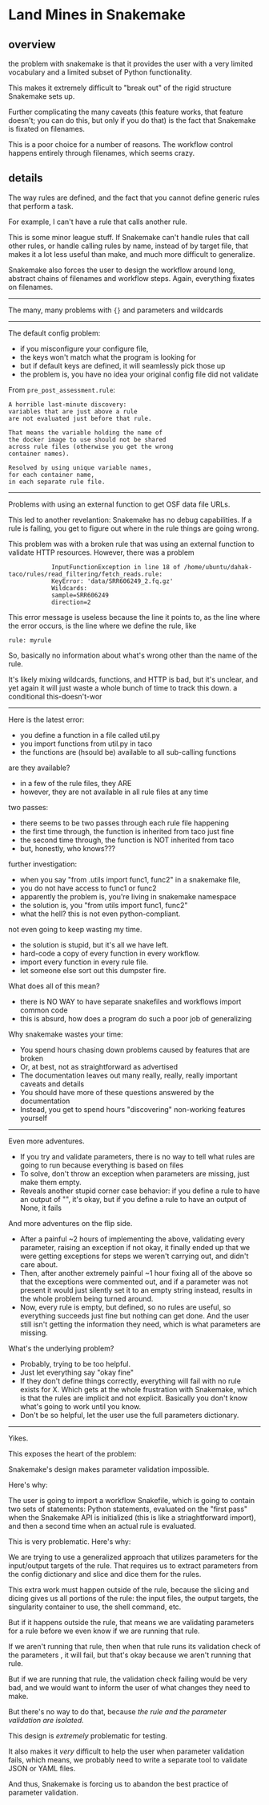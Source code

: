 # Land Mines in Snakemake

## overview

the problem with snakemake is that it provides the user with
a very limited vocabulary and a limited subset of Python 
functionality. 

This makes it extremely difficult to "break out" of the 
rigid structure Snakemake sets up.

Further complicating the many caveats 
(this feature works, that feature doesn't;
you can do this, but only if you do that) 
is the fact that Snakemake is fixated on filenames.

This is a poor choice for a number of reasons. 
The workflow control happens entirely through filenames,
which seems crazy.



## details

The way rules are defined, and the fact that
you cannot define generic rules that perform a task.

For example, I can't have a rule that calls another rule.

This is some minor league stuff. If Snakemake can't handle
rules that call other rules, or handle calling rules by name,
instead of by target file, that makes it a lot less useful 
than make, and much more difficult to generalize.

Snakemake also forces the user to design the workflow
around long, abstract chains of filenames and workflow steps.
Again, everything fixates on filenames.


------

The many, many problems with `{}` and parameters and wildcards

----

The default config problem:
* if you misconfigure your configure file,
* the keys won't match what the program is looking for
* but if default keys are defined, it will seamlessly pick those up
* the problem is, you have no idea your original config file did not validate


From `pre_post_assessment.rule`:

```
A horrible last-minute discovery: 
variables that are just above a rule
are not evaluated just before that rule.

That means the variable holding the name of 
the docker image to use should not be shared 
across rule files (otherwise you get the wrong
container names).

Resolved by using unique variable names,
for each container name,
in each separate rule file.
```


-----

Problems with using an external function 
to get OSF data file URLs.

This led to another revelantion: Snakemake has no
debug capabilities. If a rule is failing, you get to
figure out where in the rule things are going wrong.

This problem was with a broken rule that was using 
an external function to validate HTTP resources.
However, there was a problem 

```
            InputFunctionException in line 18 of /home/ubuntu/dahak-taco/rules/read_filtering/fetch_reads.rule:
            KeyError: 'data/SRR606249_2.fq.gz'
            Wildcards:
            sample=SRR606249
            direction=2
```

This error message is useless because the line it 
points to, as the line where the error occurs, 
is the line where we define the rule, like 

```
rule: myrule
```

So, basically no information about what's wrong
other than the name of the rule.

It's likely mixing wildcards, functions, and HTTP 
is bad, but it's unclear, and yet again it will just
waste a whole bunch of time to track this down.
a conditional this-doesn't-wor


------

Here is the latest error:
* you define a function in a file called util.py
* you import functions from util.py in taco
* the functions are (hsould be) available to all sub-calling functions

are they available?
* in a few of the rule files, they ARE
* however, they are not available in all rule files at any time

two passes:
* there seems to be two passes through each rule file happening 
* the first time through, the function is inherited from taco just fine
* the second time through, the function is NOT inherited from taco
* but, honestly, who knows???

further investigation:
* when you say "from .utils import func1, func2" in a snakemake file,
* you do not have access to func1 or func2
* apparently the problem is, you're living in snakemake namespace
* the solution is, you "from utils import func1, func2"
* what the hell? this is not even python-compliant.

not even going to keep wasting my time.
* the solution is stupid, but it's all we have left.
* hard-code a copy of every function in every workflow.
* import every function in every rule file.
* let someone else sort out this dumpster fire.

What does all of this mean?
* there is NO WAY to have separate snakefiles and workflows import common code
* this is absurd, how does a program do such a poor job of generalizing

Why snakemake wastes your time:
* You spend hours chasing down problems caused by features that are broken
* Or, at best, not as straightforward as advertised
* The documentation leaves out many really, really, really important caveats and details
* You should have more of these questions answered by the documentation 
* Instead, you get to spend hours "discovering" non-working features yourself


--------------------

Even more adventures.
* If you try and validate parameters,
    there is no way to tell what rules are going to run
    because everything is based on files
* To solve, don't throw an exception when parameters are missing,
    just make them empty.
* Reveals another stupid corner case behavior: 
    if you define a rule to have an output of "", it's okay,
    but if you define a rule to have an output of None, it fails

And more adventures on the flip side.
* After a painful ~2 hours of implementing the above,
    validating every parameter, 
    raising an exception if not okay,
    it finally ended up that we were getting exceptions
    for steps we weren't carrying out, and didn't care about.
* Then, after another extremely painful ~1 hour
    fixing all of the above so that the exceptions 
    were commented out, and if a parameter was not present
    it would just silently set it to an empty string instead,
    results in the whole problem being turned around.
* Now, every rule is empty, but defined, so no rules are useful,
    so everything succeeds just fine but nothing can get done.
    And the user still isn't getting the information they need,
    which is what parameters are missing.

What's the underlying problem?
* Probably, trying to be too helpful.
* Just let everything say "okay fine" 
* If they don't define things correctly,
    everything will fail with no rule exists for X.
    Which gets at the whole frustration with Snakemake,
    which is that the rules are implicit and not explicit.
    Basically you don't know what's going to work until you know.
* Don't be so helpful, let the user use the full parameters dictionary.


-------------

Yikes. 

This exposes the heart of the problem:

Snakemake's design makes parameter validation impossible.

Here's why:

The user is going to import a workflow Snakefile,
which is going to contain two sets of statements:
Python statements, evaluated on the "first pass"
when the Snakemake API is initialized (this is like
a striaghtforward import), and then a second time
when an actual rule is evaluated.

This is very problematic. Here's why:

We are trying to use a generalized approach
that utilizes parameters for the input/output 
targets of the rule. That requires us to extract
parameters from the config dictionary and 
slice and dice them for the rules.

This extra work must happen outside of the rule,
because the slicing and dicing gives us all 
portions of the rule: the input files, the output 
targets, the singularity container to use,
the shell command, etc.

But if it happens outside the rule,
that means we are validating parameters
for a rule before we even know if we are 
running that rule.

If we aren't running that rule,
then when that rule runs its 
validation check of the parameters ,
it will fail, but that's okay because
we aren't running that rule.

But if we are running that rule,
the validation check failing would be
very bad, and we would want to inform the 
user of what changes they need to make.

But there's no way to do that, because
_the rule and the parameter validation are isolated._

This design is _extremely_ problematic for testing.

It also makes it _very_ difficult to help the user when 
parameter validation fails, which means,
we probably need to write a separate tool
to validate JSON or YAML files.

And thus, Snakemake is forcing us to abandon 
the best practice of parameter validation.




